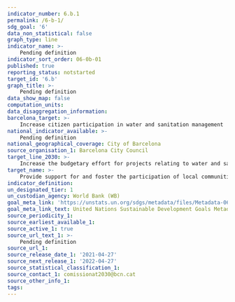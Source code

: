 ```yaml
---
indicator_number: 6.b.1
permalink: /6-b-1/
sdg_goal: '6'
data_non_statistical: false
graph_type: line
indicator_name: >-
    Pending definition
indicator_sort_order: 06-0b-01
published: true
reporting_status: notstarted
target_id: '6.b'
graph_title: >-
    Pending definition
data_show_map: false
computation_units: 
data_disaggregation_information: 
barcelona_target: >-
    Increase citizen participation in water and sanitation management
national_indicator_available: >-
    Pending definition
national_geographical_coverage: City of Barcelona
source_organisation_1: Barcelona City Council
target_line_2030: >-
    Increase the budgetary effort for projects relating to water and sanitation in member cities located in countries receiving Official Development Assistance, especially those projects relating to the efficient, sustainable management of the water cycle in urban and metropolitan contexts
target_name: >-
    Provide support for and foster the participation of local communities in the improvement of water and sanitation management
indicator_definition:
un_designated_tier: 1
un_custodian_agency: World Bank (WB)
goal_meta_link: 'https://unstats.un.org/sdgs/metadata/files/Metadata-06-0b-01.pdf'
goal_meta_link_text: United Nations Sustainable Development Goals Metadata (pdf 894kB)
source_periodicity_1: 
source_earliest_available_1: 
source_active_1: true
source_url_text_1: >-
    Pending definition
source_url_1: 
source_release_date_1: '2021-04-27'
source_next_release_1: '2022-04-27'
source_statistical_classification_1: 
source_contact_1: comissionat2030@bcn.cat
source_other_info_1:
tags:
---
```

